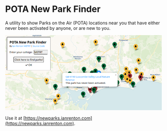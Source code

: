 # POTA New Park Finder

A utility to show Parks on the Air (POTA) locations near you that have either never been activated by anyone, or are new to you.

![Screenshot](/img/banner2.png)

Use it at [https://newparks.ianrenton.com](https://newparks.ianrenton.com).

